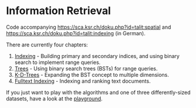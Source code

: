 # Information Retrieval

Code accompanying https://sca.ksr.ch/doku.php?id=talit:spatial and https://sca.ksr.ch/doku.php?id=talit:indexing (in German).

There are currently four chapters:
  1. [Indexing](01_indexing.ipynb) - Building primary and secondary indices, and using binary search to implement range queries.
  2. [Trees](02_trees.ipynb) - Using binary search trees (BSTs) for range queries.
  3. [K-D-Trees](03_kd_trees.ipynb) - Expanding the BST concept to multiple dimensions.
  4. [Fulltext Indexing](04_text_indexing.ipynb) - Indexing and ranking text documents.

If you just want to play with the algorithms and one of three differently-sized datasets, have a look at the [playground](playground.ipynb).